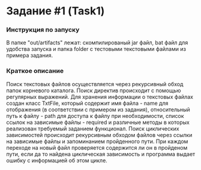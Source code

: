 # Задание #1 (Task1)

### Инструкция по запуску
В папке "out/artifacts" лежат: скомпилированый jar файл, bat файл для удобства запуска и папка folder с тестовыми текстовыми файлами из примера задания.

### Краткое описание
Поиск текстовых файлов осуществляется через рекурсивный обход папок корневого каталога.
Поиск директив происходит с помощью регулярных выражений.
Для хранения информации о текстовых файлах создан класс TxtFile, который содержит имя файла - name для отображения (в соответствии с примером из задания), 
относительный путь к файлу - path для доступа к файлу при необходимости, список ссылок на зависимые файлы - required и различные методы в которых реализован требуемый заданием функционал.
Поиск циклических зависимостей происходит рекурсивным обходом файлов через ссылки на зависимые файлы и запоминанием пройденного пути. 
При каждом переходе на новый файл проверяется содержится ли он в пройденом пути, если да то найдена циклическая зависимость и программа выдает ошибку с информацией об этом цикле.
